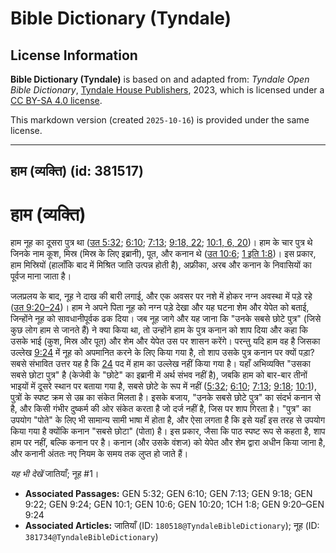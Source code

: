 # Bible Dictionary (Tyndale)

## License Information

**Bible Dictionary (Tyndale)** is based on and adapted from: _Tyndale Open Bible Dictionary_, [Tyndale House Publishers](https://tyndaleopenresources.com/), 2023, which is licensed under a [CC BY-SA 4.0 license](https://creativecommons.org/licenses/by-sa/4.0/legalcode.en).

This markdown version (created `2025-10-16`) is provided under the same license.



--------------------------------

## हाम (व्यक्ति) (id: 381517)

हाम (व्यक्ति)
=============

हाम नूह का दूसरा पुत्र था ([उत 5:32](https://ref.ly/Gen5:32); [6:10](https://ref.ly/Gen6:10); [7:13](https://ref.ly/Gen7:13); [9:18, 22](https://ref.ly/Gen9:18,Gen9:22); [10:1, 6, 20](https://ref.ly/Gen10:1,Gen10:6,Gen10:20))। हाम के चार पुत्र थे जिनके नाम कूश, मिस्र (मिस्र के लिए इब्रानी), पूत, और कनान थे ([उत 10:6](https://ref.ly/Gen10:6); [1 इति 1:8](https://ref.ly/1Chr1:8))। इस प्रकार, हाम मिस्रियों (हालाँकि बाद में मिश्रित जाति उत्पन्न होती है), अफ्रीका, अरब और कनान के निवासियों का पूर्वज माना जाता है।

जलप्रलय के बाद, नूह ने दाख की बारी लगाई, और एक अवसर पर नशे में होकर नग्न अवस्था में पड़े रहे ([उत 9:20–24](https://ref.ly/Gen9:20-Gen9:24))। हाम ने अपने पिता नूह को नग्न पड़े देखा और यह घटना शेम और येपेत को बताई, जिन्होंने नूह को सावधानीपूर्वक ढक दिया। जब नूह जागे और यह जाना कि "उनके सबसे छोटे पुत्र" (जिसे कुछ लोग हाम से जानते हैं) ने क्या किया था, तो उन्होंने हाम के पुत्र कनान को शाप दिया और कहा कि उसके भाई (कुश, मिस्र और पूत) और शेम और येपेत उस पर शासन करेंगे। परन्तु यदि हाम वह है जिसका उल्लेख [9:24](https://ref.ly/Gen9:24) में नूह को अपमानित करने के लिए किया गया है, तो शाप उसके पुत्र कनान पर क्यों पड़ा? सबसे संभावित उत्तर यह है कि [24](https://ref.ly/Gen9:24) पद में हाम का उल्लेख नहीं किया गया है। यहाँ अभिव्यक्ति "उसका सबसे छोटा पुत्र" है (केजेवी के "छोटे" का इब्रानी में अर्थ संभव नहीं है), जबकि हाम को बार\-बार तीनों भाइयों में दूसरे स्थान पर बताया गया है, सबसे छोटे के रूप में नहीं ([5:32](https://ref.ly/Gen5:32); [6:10](https://ref.ly/Gen6:10); [7:13](https://ref.ly/Gen7:13); [9:18](https://ref.ly/Gen9:18); [10:1](https://ref.ly/Gen10:1)), पुत्रों के स्पष्ट क्रम से उम्र का संकेत मिलता है। इसके बजाय, "उनके सबसे छोटे पुत्र" का संदर्भ कनान से है, और किसी गंभीर दुष्कर्म की ओर संकेत करता है जो दर्ज नहीं है, जिस पर शाप गिरता है। "पुत्र" का उपयोग "पोते" के लिए भी सामान्य सामी भाषा में होता है, और ऐसा लगता है कि इसे यहाँ इस तरह से उपयोग किया गया है क्योंकि कनान "सबसे छोटा" (पोता) है। इस प्रकार, जैसा कि पाठ स्पष्ट रूप से कहता है, शाप हाम पर नहीं, बल्कि कनान पर है। कनान (और उसके वंशज) को येपेत और शेम द्वारा अधीन किया जाना है, और कनानी अंततः नए नियम के समय तक लुप्त हो जाते हैं।

*यह भी देखें* जातियाँ; नूह \#1।

* **Associated Passages:** GEN 5:32; GEN 6:10; GEN 7:13; GEN 9:18; GEN 9:22; GEN 9:24; GEN 10:1; GEN 10:6; GEN 10:20; 1CH 1:8; GEN 9:20–GEN 9:24
* **Associated Articles:** जातियाँ (ID: `180518@TyndaleBibleDictionary`); नूह (ID: `381734@TyndaleBibleDictionary`)

